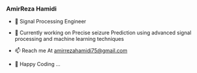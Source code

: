 ### AmirReza Hamidi

- 🌱 Signal Processing Engineer

- 🔭 Currently working on Precise seizure Prediction using advanced signal processing and machine learning techniques

- 📫 Reach me At amirrezahamidi75@gmail.com

- 👯 Happy Coding ...



<!-- [![Top Langs](https://github-readme-stats.vercel.app/api/top-langs/?username=AmirRezaHamidi&layout=compact)](https://github.com/anuraghazra/github-readme-stats) -->



<!--
<img src="https://github-readme-stats.vercel.app/api?username=AmirRezaHamidi&show_icons=true&theme=Blue" width="400">
Here are some ideas to get you started:

- 🔭 I’m currently working on ...
- 🌱 I’m currently learning ...
- 👯 I’m looking to collaborate on ...
- 🤔 I’m looking for help with ...
- 💬 Ask me about ...
- 📫 How to reach me: ...
- 😄 Pronouns: ...
- ⚡ Fun fact: ...
 -->
